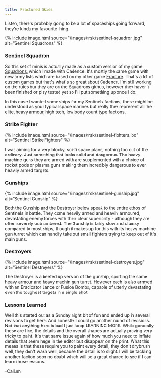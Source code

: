```yaml
---
title: Fractured Skies
---
```


Listen, there's probably going to be a lot of spaceships going forward, they're kinda my favourite thing.

{% include image.html source="/images/frsk/sentinel-squadron.jpg" alt="Sentinel Squadrons" %}

<!--more-->

### Sentinel Squadron

So this set of minis is actually made as a custom version of my game [Squadrons](https://cadence.games/squadrons), which I made with Cadence. It's mostly the same game with new army lists which are based on my other game [Fracture](https://cadence.games/fracture). That's a lot of custom games but that's what's so great about Cadence. I'm still working on the rules but they are on the Squadrons github, however they haven't been finished or play tested yet so I'll put something up once I do.

In this case I wanted some ships for my Sentinels factions, these might be understood as your typical space marines but really they represent all the elite, heavy armour, high tech, low body count type factions.

### Strike Fighter

{% include image.html source="/images/frsk/sentinel-fighters.jpg" alt="Sentinel Strike Fighters" %}

I was aiming for a very blocky, sci-fi space plane, nothing too out of the ordinary. Just something that looks solid and dangerous. The heavy machine guns they are armed with are supplemented with a choice of rocket pods or plasma guns making them incredibly dangerous to even heavily armed targets.

### Gunships

{% include image.html source="/images/frsk/sentinel-gunship.jpg" alt="Sentinel Gunship" %}

Both the Gunship and the Destroyer below speak to the entire ethos of Sentinels in battle. They come heavily armed and heavily armoured, devastating enemy forces with their clear superiority - although they are often severely outnumbered. The Gunship is fairly slow and clumsy compared to most ships, though it makes up for this with its heavy machine gun turret which can handily take out small fighters trying to keep out of it's main guns.

### Destroyers

{% include image.html source="/images/frsk/sentinel-destroyers.jpg" alt="Sentinel Destroyers" %}

The Destroyer is a beefed up version of the gunship, sporting the same heavy armour and heavy machin gun turret. However each is also armyed with an Eradicator Lance or Fusion Bombs, capable of utterly devastating even the toughest targets in a single shot.

### Lessons Learned

Well this started out as a Sunday night bit of fun and ended up in several revisions to get here. And honestly I could go another round of revisions. Not that anything here is bad I just keep LEARNING MORE. While generally these are fine, the details and the overall shapes are actually proving very tricky to paint. It's that same issue again of how much you need to inflate details that seem huge in the editor but disappear on the print. What this means is that these require you to paint every detail, they don't drybrush well, they don't wash well, because the detail is to slight. I will be tackling another faction soon no doubt which will be a great chance to see if I can learn those lessons.

-Callum